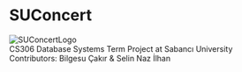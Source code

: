 # SUConcert
![SUConcertLogo](https://user-images.githubusercontent.com/95298678/177217615-4d5f8eba-69fc-4e0b-857e-7f1588afa7bb.png) </br>
CS306 Database Systems Term Project at Sabancı University
<br> Contributors: Bilgesu Çakır & Selin Naz İlhan

